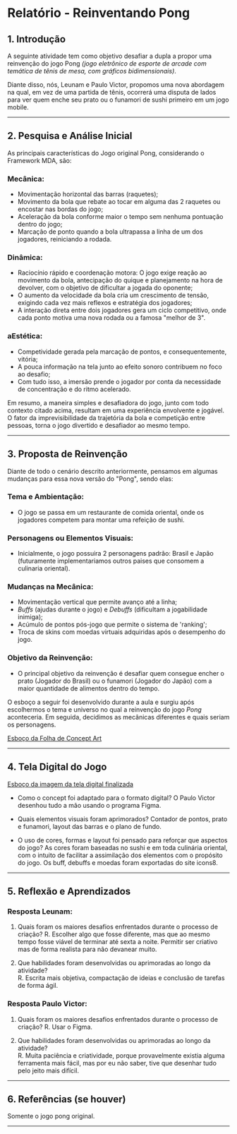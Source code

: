 # Relatório - Reinventando Pong

## 1. Introdução  
A seguinte atividade tem como objetivo desafiar a dupla a propor uma reinvenção do jogo Pong _(jogo eletrônico de esporte de arcade com temática de tênis de mesa, com gráficos bidimensionais)_. 

Diante disso, nós, Leunam e Paulo Victor, propomos uma nova abordagem na qual, em vez de uma partida de tênis, ocorrerá uma disputa de lados para ver quem enche seu prato ou o funamori de sushi primeiro em um jogo mobile.
 
---

## 2. Pesquisa e Análise Inicial  
As principais características do Jogo original Pong, considerando o Framework MDA, são:

### Mecânica: 
- Movimentação horizontal das barras (raquetes);
- Movimento da bola que rebate ao tocar em alguma das 2 raquetes ou encostar nas bordas do jogo;
- Aceleração da bola conforme maior o tempo sem nenhuma pontuação dentro do jogo;
- Marcação de ponto quando a bola ultrapassa a linha de um dos jogadores, reiniciando a rodada.

### Dinâmica: 
- Raciocínio rápido e coordenação motora: O jogo exige reação ao movimento da bola, antecipação do quique e planejamento na hora de devolver, com o objetivo de dificultar a jogada do oponente;
- O aumento da velocidade da bola cria um crescimento de tensão, exigindo cada vez mais reflexos e estratégia dos jogadores;
- A interação direta entre dois jogadores gera um ciclo competitivo, onde cada ponto motiva uma nova rodada ou a famosa "melhor de 3".

### aEstética: 
- Competividade gerada pela marcação de pontos, e consequentemente, vitória;
- A pouca informação na tela junto ao efeito sonoro contribuem no foco ao desafio;
- Com tudo isso, a imersão prende o jogador por conta da necessidade de concentração e do ritmo acelerado.

Em resumo, a maneira simples e desafiadora do jogo, junto com todo contexto citado acima, resultam em uma experiência envolvente e jogável. O fator da imprevisibilidade da trajetória da bola e competição entre pessoas, torna o jogo divertido e desafiador ao mesmo tempo.

---

## 3. Proposta de Reinvenção  
Diante de todo o cenário descrito anteriormente, pensamos em algumas mudanças para essa nova versão do "Pong", sendo elas:

### Tema e Ambientação: 
- O jogo se passa em um restaurante de comida oriental, onde os jogadores competem para montar uma refeição de sushi.

### Personagens ou Elementos Visuais:
- Inicialmente, o jogo possuira 2 personagens padrão: Brasil e Japão (futuramente implementariamos outros paises que consomem a culinaria oriental).

### Mudanças na Mecânica: 
- Movimentação vertical que permite avanço até a linha;
- *Buffs* (ajudas durante o jogo) e *Debuffs* (dificultam a jogabilidade inimiga);
- Acúmulo de pontos pós-jogo que permite o sistema de 'ranking';
- Troca de skins com moedas virtuais adquiridas após o desempenho do jogo.

### Objetivo da Reinvenção:
- O principal objetivo da reinvenção é desafiar quem consegue encher o prato (Jogador do Brasil) ou o funamori (Jogador do Japão) com a maior quantidade de alimentos dentro do tempo.

O esboço a seguir foi desenvolvido durante a aula e surgiu após escolhermos o tema e universo no qual a reinvenção do jogo *Pong* aconteceria. Em seguida, decidimos as mecânicas diferentes e quais seriam os personagens.

[Esboço da Folha de Concept Art](https://github.com/leeunam/Semana_02/blob/main/Atividade%20de%20UX%20Reinventando%20Pong/assets/esboco.jpg)

---

## 4. Tela Digital do Jogo  
[Esboço da imagem da tela digital finalizada](https://github.com/leeunam/Semana_02/blob/main/Atividade%20de%20UX%20Reinventando%20Pong/assets/Esbo%C3%A7o%20da%20imagem%20da%20tela%20digital%20finalizada.png)

- Como o concept foi adaptado para o formato digital?
O Paulo Victor desenhou tudo a mão usando o programa Figma.

- Quais elementos visuais foram aprimorados?
Contador de pontos, prato e funamori, layout das barras e o plano de fundo.  

- O uso de cores, formas e layout foi pensado para reforçar que aspectos do jogo?
As cores foram baseadas no sushi e em toda culinária oriental, com o intuito de facilitar a assimilação dos elementos com o propósito do jogo. Os buff, debuffs e moedas foram exportadas do site icons8.

---

## 5. Reflexão e Aprendizados   

### Resposta Leunam:
1. Quais foram os maiores desafios enfrentados durante o processo de criação?
R. Escolher algo que fosse diferente, mas que ao mesmo tempo fosse viável de terminar até sexta a noite. Permitir ser criativo mas de forma realista para não devanear muito.

2. Que habilidades foram desenvolvidas ou aprimoradas ao longo da atividade?  
R. Escrita mais objetiva, compactação de ideias e conclusão de tarefas de forma ágil.

### Resposta Paulo Victor:
1. Quais foram os maiores desafios enfrentados durante o processo de criação?
R. Usar o Figma.

2. Que habilidades foram desenvolvidas ou aprimoradas ao longo da atividade?  
R. Muita paciência e criatividade, porque provavelmente existia alguma ferramenta mais fácil, mas por eu não saber, tive que desenhar tudo pelo jeito mais difícil.

---

## 6. Referências (se houver)  
Somente o jogo pong original.

---

